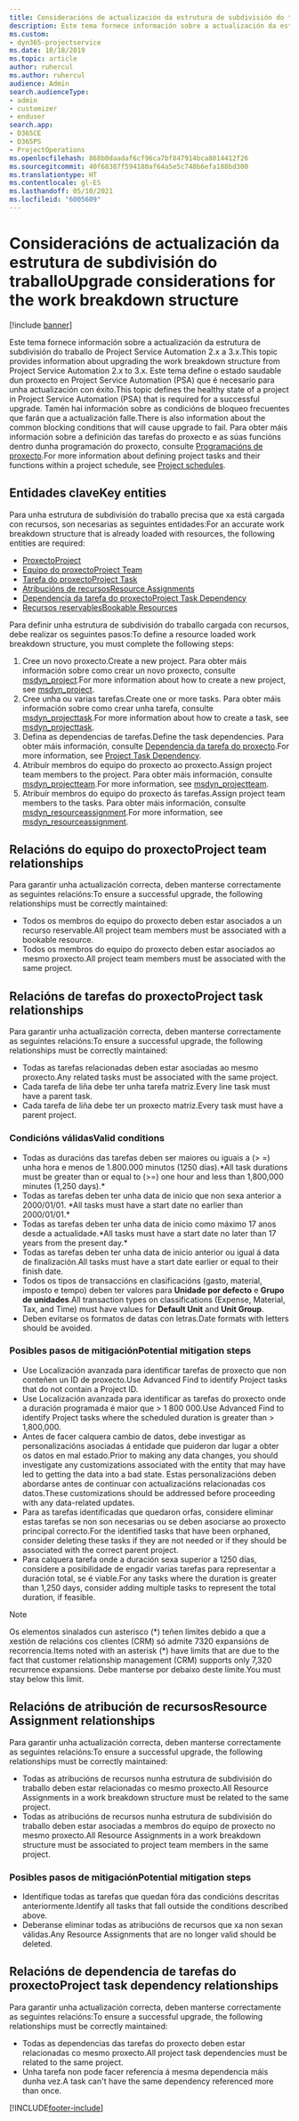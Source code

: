 ```yaml
---
title: Consideracións de actualización da estrutura de subdivisión do traballo
description: Este tema fornece información sobre a actualización da estrutura de subdivisión do traballo de Project Service Automation 2.x a 3.x.
ms.custom:
- dyn365-projectservice
ms.date: 10/18/2019
ms.topic: article
author: ruhercul
ms.author: ruhercul
audience: Admin
search.audienceType:
- admin
- customizer
- enduser
search.app:
- D365CE
- D365PS
- ProjectOperations
ms.openlocfilehash: 868b0daadaf6cf96ca7bf847914bca8014412f26
ms.sourcegitcommit: 40f68387f594180af64a5e5c748b6efa188bd300
ms.translationtype: HT
ms.contentlocale: gl-ES
ms.lasthandoff: 05/10/2021
ms.locfileid: "6005609"
---
```

# <a name="upgrade-considerations-for-the-work-breakdown-structure"></a><span data-ttu-id="69d2d-103">Consideracións de actualización da estrutura de subdivisión do traballo</span><span class="sxs-lookup"><span data-stu-id="69d2d-103">Upgrade considerations for the work breakdown structure</span></span>

[!include [banner](../includes/psa-now-project-operations.md)]

<span data-ttu-id="69d2d-104">Este tema fornece información sobre a actualización da estrutura de subdivisión do traballo de Project Service Automation 2.x a 3.x.</span><span class="sxs-lookup"><span data-stu-id="69d2d-104">This topic provides information about upgrading the work breakdown structure from Project Service Automation 2.x to 3.x.</span></span> <span data-ttu-id="69d2d-105">Este tema define o estado saudable dun proxecto en Project Service Automation (PSA) que é necesario para unha actualización con éxito.</span><span class="sxs-lookup"><span data-stu-id="69d2d-105">This topic defines the healthy state of a project in Project Service Automation (PSA) that is required for a successful upgrade.</span></span> <span data-ttu-id="69d2d-106">Tamén hai información sobre as condicións de bloqueo frecuentes que farán que a actualización falle.</span><span class="sxs-lookup"><span data-stu-id="69d2d-106">There is also information about the common blocking conditions that will cause upgrade to fail.</span></span> <span data-ttu-id="69d2d-107">Para obter máis información sobre a definición das tarefas do proxecto e as súas funcións dentro dunha programación do proxecto, consulte [Programacións de proxecto](project-creating.md).</span><span class="sxs-lookup"><span data-stu-id="69d2d-107">For more information about defining project tasks and their functions within a project schedule, see [Project schedules](project-creating.md).</span></span>

## <a name="key-entities"></a><span data-ttu-id="69d2d-108">Entidades clave</span><span class="sxs-lookup"><span data-stu-id="69d2d-108">Key entities</span></span>
<span data-ttu-id="69d2d-109">Para unha estrutura de subdivisión do traballo precisa que xa está cargada con recursos, son necesarias as seguintes entidades:</span><span class="sxs-lookup"><span data-stu-id="69d2d-109">For an accurate work breakdown structure that is already loaded with resources, the following entities are required:</span></span>

- [<span data-ttu-id="69d2d-110">Proxecto</span><span class="sxs-lookup"><span data-stu-id="69d2d-110">Project</span></span>](/dynamics365/customerengagement/on-premises/developer/entities/msdyn_project)
- [<span data-ttu-id="69d2d-111">Equipo do proxecto</span><span class="sxs-lookup"><span data-stu-id="69d2d-111">Project Team</span></span>](/dynamics365/customerengagement/on-premises/developer/entities/msdyn_projectteam)
- [<span data-ttu-id="69d2d-112">Tarefa do proxecto</span><span class="sxs-lookup"><span data-stu-id="69d2d-112">Project Task</span></span>](/dynamics365/customerengagement/on-premises/developer/entities/msdyn_projecttask)
- [<span data-ttu-id="69d2d-113">Atribucións de recursos</span><span class="sxs-lookup"><span data-stu-id="69d2d-113">Resource Assignments</span></span>](/dynamics365/customerengagement/on-premises/developer/entities/msdyn_resourceassignment)
- [<span data-ttu-id="69d2d-114">Dependencia da tarefa do proxecto</span><span class="sxs-lookup"><span data-stu-id="69d2d-114">Project Task Dependency</span></span>](/dynamics365/customerengagement/on-premises/developer/entities/msdyn_projecttaskdependency)
- [<span data-ttu-id="69d2d-115">Recursos reservables</span><span class="sxs-lookup"><span data-stu-id="69d2d-115">Bookable Resources</span></span>](/dynamics365/customerengagement/on-premises/developer/entities/bookableresource)

<span data-ttu-id="69d2d-116">Para definir unha estrutura de subdivisión do traballo cargada con recursos, debe realizar os seguintes pasos:</span><span class="sxs-lookup"><span data-stu-id="69d2d-116">To define a resource loaded work breakdown structure, you must complete the following steps:</span></span>

1. <span data-ttu-id="69d2d-117">Cree un novo proxecto.</span><span class="sxs-lookup"><span data-stu-id="69d2d-117">Create a new project.</span></span> <span data-ttu-id="69d2d-118">Para obter máis información sobre como crear un novo proxecto, consulte [msdyn_project](/dynamics365/customerengagement/on-premises/developer/entities/msdyn_project).</span><span class="sxs-lookup"><span data-stu-id="69d2d-118">For more information about how to create a new project, see [msdyn_project](/dynamics365/customerengagement/on-premises/developer/entities/msdyn_project).</span></span>
2. <span data-ttu-id="69d2d-119">Cree unha ou varias tarefas.</span><span class="sxs-lookup"><span data-stu-id="69d2d-119">Create one or more tasks.</span></span> <span data-ttu-id="69d2d-120">Para obter máis información sobre como crear unha tarefa, consulte [msdyn_projecttask](/dynamics365/customerengagement/on-premises/developer/entities/msdyn_projecttask).</span><span class="sxs-lookup"><span data-stu-id="69d2d-120">For more information about how to create a task, see [msdyn_projecttask](/dynamics365/customerengagement/on-premises/developer/entities/msdyn_projecttask).</span></span>
3. <span data-ttu-id="69d2d-121">Defina as dependencias de tarefas.</span><span class="sxs-lookup"><span data-stu-id="69d2d-121">Define the task dependencies.</span></span> <span data-ttu-id="69d2d-122">Para obter máis información, consulte [Dependencia da tarefa do proxecto](/dynamics365/customerengagement/on-premises/developer/entities/msdyn_projecttaskdependency).</span><span class="sxs-lookup"><span data-stu-id="69d2d-122">For more information, see [Project Task Dependency](/dynamics365/customerengagement/on-premises/developer/entities/msdyn_projecttaskdependency).</span></span>
4. <span data-ttu-id="69d2d-123">Atribuír membros do equipo do proxecto ao proxecto.</span><span class="sxs-lookup"><span data-stu-id="69d2d-123">Assign project team members to the project.</span></span> <span data-ttu-id="69d2d-124">Para obter máis información, consulte [msdyn_projectteam](/dynamics365/customerengagement/on-premises/developer/entities/msdyn_projectteam).</span><span class="sxs-lookup"><span data-stu-id="69d2d-124">For more information, see [msdyn_projectteam](/dynamics365/customerengagement/on-premises/developer/entities/msdyn_projectteam).</span></span>
5. <span data-ttu-id="69d2d-125">Atribuír membros do equipo do proxecto ás tarefas.</span><span class="sxs-lookup"><span data-stu-id="69d2d-125">Assign project team members to the tasks.</span></span> <span data-ttu-id="69d2d-126">Para obter máis información, consulte [msdyn_resourceassignment](/dynamics365/customerengagement/on-premises/developer/entities/msdyn_resourceassignment).</span><span class="sxs-lookup"><span data-stu-id="69d2d-126">For more information, see [msdyn_resourceassignment](/dynamics365/customerengagement/on-premises/developer/entities/msdyn_resourceassignment).</span></span>

## <a name="project-team-relationships"></a><span data-ttu-id="69d2d-127">Relacións do equipo do proxecto</span><span class="sxs-lookup"><span data-stu-id="69d2d-127">Project team relationships</span></span>

<span data-ttu-id="69d2d-128">Para garantir unha actualización correcta, deben manterse correctamente as seguintes relacións:</span><span class="sxs-lookup"><span data-stu-id="69d2d-128">To ensure a successful upgrade, the following relationships must be correctly maintained:</span></span>
- <span data-ttu-id="69d2d-129">Todos os membros do equipo do proxecto deben estar asociados a un recurso reservable.</span><span class="sxs-lookup"><span data-stu-id="69d2d-129">All project team members must be associated with a bookable resource.</span></span>
- <span data-ttu-id="69d2d-130">Todos os membros do equipo do proxecto deben estar asociados ao mesmo proxecto.</span><span class="sxs-lookup"><span data-stu-id="69d2d-130">All project team members must be associated with the same project.</span></span> 

## <a name="project-task-relationships"></a><span data-ttu-id="69d2d-131">Relacións de tarefas do proxecto</span><span class="sxs-lookup"><span data-stu-id="69d2d-131">Project task relationships</span></span>
<span data-ttu-id="69d2d-132">Para garantir unha actualización correcta, deben manterse correctamente as seguintes relacións:</span><span class="sxs-lookup"><span data-stu-id="69d2d-132">To ensure a successful upgrade, the following relationships must be correctly maintained:</span></span>

- <span data-ttu-id="69d2d-133">Todas as tarefas relacionadas deben estar asociadas ao mesmo proxecto.</span><span class="sxs-lookup"><span data-stu-id="69d2d-133">Any related tasks must be associated with the same project.</span></span>
- <span data-ttu-id="69d2d-134">Cada tarefa de liña debe ter unha tarefa matriz.</span><span class="sxs-lookup"><span data-stu-id="69d2d-134">Every line task must have a parent task.</span></span>
- <span data-ttu-id="69d2d-135">Cada tarefa de liña debe ter un proxecto matriz.</span><span class="sxs-lookup"><span data-stu-id="69d2d-135">Every task must have a parent project.</span></span>

### <a name="valid-conditions"></a><span data-ttu-id="69d2d-136">Condicións válidas</span><span class="sxs-lookup"><span data-stu-id="69d2d-136">Valid conditions</span></span>

- <span data-ttu-id="69d2d-137">Todas as duracións das tarefas deben ser maiores ou iguais a (> =) unha hora e menos de 1.800.000 minutos (1250 días).\*</span><span class="sxs-lookup"><span data-stu-id="69d2d-137">All task durations must be greater than or equal to (>=) one hour and less than 1,800,000 minutes (1,250 days).\*</span></span>
- <span data-ttu-id="69d2d-138">Todas as tarefas deben ter unha data de inicio que non sexa anterior a 2000/01/01. \*</span><span class="sxs-lookup"><span data-stu-id="69d2d-138">All tasks must have a start date no earlier than 2000/01/01.\*</span></span>
- <span data-ttu-id="69d2d-139">Todas as tarefas deben ter unha data de inicio como máximo 17 anos desde a actualidade.\*</span><span class="sxs-lookup"><span data-stu-id="69d2d-139">All tasks must have a start date no later than 17 years from the present day.\*</span></span>
- <span data-ttu-id="69d2d-140">Todas as tarefas deben ter unha data de inicio anterior ou igual á data de finalización.</span><span class="sxs-lookup"><span data-stu-id="69d2d-140">All tasks must have a start date earlier or equal to their finish date.</span></span>
- <span data-ttu-id="69d2d-141">Todos os tipos de transaccións en clasificacións (gasto, material, imposto e tempo) deben ter valores para **Unidade por defecto** e **Grupo de unidades**.</span><span class="sxs-lookup"><span data-stu-id="69d2d-141">All transaction types on classifications (Expense, Material, Tax, and Time) must have values for **Default Unit** and **Unit Group**.</span></span>
- <span data-ttu-id="69d2d-142">Deben evitarse os formatos de datas con letras.</span><span class="sxs-lookup"><span data-stu-id="69d2d-142">Date formats with letters should be avoided.</span></span>

### <a name="potential-mitigation-steps"></a><span data-ttu-id="69d2d-143">Posibles pasos de mitigación</span><span class="sxs-lookup"><span data-stu-id="69d2d-143">Potential mitigation steps</span></span>
- <span data-ttu-id="69d2d-144">Use Localización avanzada para identificar tarefas de proxecto que non conteñen un ID de proxecto.</span><span class="sxs-lookup"><span data-stu-id="69d2d-144">Use Advanced Find to identify Project tasks that do not contain a Project ID.</span></span>
- <span data-ttu-id="69d2d-145">Use Localización avanzada para identificar as tarefas do proxecto onde a duración programada é maior que > 1 800 000.</span><span class="sxs-lookup"><span data-stu-id="69d2d-145">Use Advanced Find to identify Project tasks where the scheduled duration is greater than > 1,800,000.</span></span>
- <span data-ttu-id="69d2d-146">Antes de facer calquera cambio de datos, debe investigar as personalizacións asociadas á entidade que puideron dar lugar a obter os datos en mal estado.</span><span class="sxs-lookup"><span data-stu-id="69d2d-146">Prior to making any data changes, you should investigate any customizations associated with the entity that may have led to getting the data into a bad state.</span></span> <span data-ttu-id="69d2d-147">Estas personalizacións deben abordarse antes de continuar con actualizacións relacionadas cos datos.</span><span class="sxs-lookup"><span data-stu-id="69d2d-147">These customizations should be addressed before proceeding with any data-related updates.</span></span>
- <span data-ttu-id="69d2d-148">Para as tarefas identificadas que quedaron orfas, considere eliminar estas tarefas se non son necesarias ou se deben asociarse ao proxecto principal correcto.</span><span class="sxs-lookup"><span data-stu-id="69d2d-148">For the identified tasks that have been orphaned, consider deleting these tasks if they are not needed or if they should be associated with the correct parent project.</span></span>
- <span data-ttu-id="69d2d-149">Para calquera tarefa onde a duración sexa superior a 1250 días, considere a posibilidade de engadir varias tarefas para representar a duración total, se é viable.</span><span class="sxs-lookup"><span data-stu-id="69d2d-149">For any tasks where the duration is greater than 1,250 days, consider adding multiple tasks to represent the total duration, if feasible.</span></span>

> [!NOTE]
> <span data-ttu-id="69d2d-150">Os elementos sinalados cun asterisco (\*) teñen límites debido a que a xestión de relacións cos clientes (CRM) só admite 7320 expansións de recorrencia.</span><span class="sxs-lookup"><span data-stu-id="69d2d-150">Items noted with an asterisk (\*) have limits that are due to the fact that customer relationship management (CRM) supports only 7,320 recurrence expansions.</span></span> <span data-ttu-id="69d2d-151">Debe manterse por debaixo deste límite.</span><span class="sxs-lookup"><span data-stu-id="69d2d-151">You must stay below this limit.</span></span>

## <a name="resource-assignment-relationships"></a><span data-ttu-id="69d2d-152">Relacións de atribución de recursos</span><span class="sxs-lookup"><span data-stu-id="69d2d-152">Resource Assignment relationships</span></span>
<span data-ttu-id="69d2d-153">Para garantir unha actualización correcta, deben manterse correctamente as seguintes relacións:</span><span class="sxs-lookup"><span data-stu-id="69d2d-153">To ensure a successful upgrade, the following relationships must be correctly maintained:</span></span>

- <span data-ttu-id="69d2d-154">Todas as atribucións de recursos nunha estrutura de subdivisión do traballo deben estar relacionadas co mesmo proxecto.</span><span class="sxs-lookup"><span data-stu-id="69d2d-154">All Resource Assignments in a work breakdown structure must be related to the same project.</span></span>
- <span data-ttu-id="69d2d-155">Todas as atribucións de recursos nunha estrutura de subdivisión do traballo deben estar asociadas a membros do equipo de proxecto no mesmo proxecto.</span><span class="sxs-lookup"><span data-stu-id="69d2d-155">All Resource Assignments in a work breakdown structure must be associated to project team members in the same project.</span></span>

### <a name="potential-mitigation-steps"></a><span data-ttu-id="69d2d-156">Posibles pasos de mitigación</span><span class="sxs-lookup"><span data-stu-id="69d2d-156">Potential mitigation steps</span></span>
- <span data-ttu-id="69d2d-157">Identifique todas as tarefas que quedan fóra das condicións descritas anteriormente.</span><span class="sxs-lookup"><span data-stu-id="69d2d-157">Identify all tasks that fall outside the conditions described above.</span></span>  
- <span data-ttu-id="69d2d-158">Deberanse eliminar todas as atribucións de recursos que xa non sexan válidas.</span><span class="sxs-lookup"><span data-stu-id="69d2d-158">Any Resource Assignments that are no longer valid should be deleted.</span></span>

## <a name="project-task-dependency-relationships"></a><span data-ttu-id="69d2d-159">Relacións de dependencia de tarefas do proxecto</span><span class="sxs-lookup"><span data-stu-id="69d2d-159">Project task dependency relationships</span></span>
<span data-ttu-id="69d2d-160">Para garantir unha actualización correcta, deben manterse correctamente as seguintes relacións:</span><span class="sxs-lookup"><span data-stu-id="69d2d-160">To ensure a successful upgrade, the following relationships must be correctly maintained:</span></span>

- <span data-ttu-id="69d2d-161">Todas as dependencias das tarefas do proxecto deben estar relacionadas co mesmo proxecto.</span><span class="sxs-lookup"><span data-stu-id="69d2d-161">All project task dependencies must be related to the same project.</span></span>
- <span data-ttu-id="69d2d-162">Unha tarefa non pode facer referencia á mesma dependencia máis dunha vez.</span><span class="sxs-lookup"><span data-stu-id="69d2d-162">A task can't have the same dependency referenced more than once.</span></span>


[!INCLUDE[footer-include](../includes/footer-banner.md)]